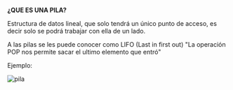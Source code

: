 **¿QUE ES UNA PILA?**

Estructura de datos lineal, que solo tendrá un único punto de acceso, es decir solo se podrá trabajar con ella de un lado.

A las pilas se les puede conocer como LIFO (Last in first out)
"La operación POP nos permite sacar el ultimo elemento que entró"

Ejemplo:

![pila](https://user-images.githubusercontent.com/41756950/114487696-a98f1d00-9bd5-11eb-9c01-ce95a5379525.png)
